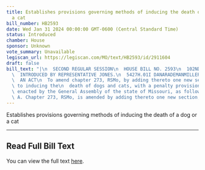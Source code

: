 ```yaml
---
title: Establishes provisions governing methods of inducing the death of a dog or
  a cat
bill_number: HB2593
date: Wed Jan 31 2024 00:00:00 GMT-0600 (Central Standard Time)
status: Introduced
chamber: House
sponsor: Unknown
vote_summary: Unavailable
legiscan_url: https://legiscan.com/MO/text/HB2593/id/2911604
draft: false
bill_text: "|\n  SECOND REGULAR SESSION\n  HOUSE BILL NO. 2593\n  102ND GENERAL ASSEMBLY\n\
  \  INTRODUCED BY REPRESENTATIVE JONES.\n  5427H.01I DANARADEMANMILLER,ChiefClerk\n\
  \  AN ACT\n  To amend chapter 273, RSMo, by adding thereto one new section relating\
  \ to inducing the\n  death of dogs and cats, with a penalty provision.\n  Be it\
  \ enacted by the General Assembly of the state of Missouri, as follows:\n  Section\
  \ A. Chapter 273, RSMo, is amended by adding thereto one new section, to be"
---
```

Establishes provisions governing methods of inducing the death of a dog or a cat

---

## Read Full Bill Text

You can view the full text [here](https://legiscan.com/MO/text/HB2593/id/2911604).
